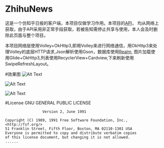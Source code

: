 # ZhihuNews
这是一个仿知乎日报的客户端，本项目仅做学习作用。本项目的[API](https://github.com/izzyleung/ZhihuDailyPurify/wiki/%E7%9F%A5%E4%B9%8E%E6%97%A5%E6%8A%A5-API-%E5%88%86%E6%9E%90)，
均从网络上获取，由于API采用非正常手段获取，若被告知需停止共享与使用，本人会及时删除此页面与整个项目。


本项目网络层使用Volley+OkHttp3,即用Volley来进行网络通信，用OkHttp3来处理Volley的底层HTTP请求,Json解析使用Gson，数据库使用[Realm](https://realm.io/cn/),
图片加载使用Glide+OkHttp3,列表使用RecyclerView+Cardview,下来刷新使用SwipeRefreshLayout。

#效果图
![Alt Text](https://github.com/Focfa/ZhihuNews/blob/master/screenshots/hotNews.jpg)

![Alt Text](https://github.com/Focfa/ZhihuNews/blob/master/screenshots/newsContent.jpg)

![Alt Text](https://github.com/Focfa/ZhihuNews/blob/master/screenshots/nav_menu.jpg)


#License
                  GNU GENERAL PUBLIC LICENSE

                     Version 2, June 1991

    Copyright (C) 1989, 1991 Free Software Foundation, Inc., <http://fsf.org/>
    51 Franklin Street, Fifth Floor, Boston, MA 02110-1301 USA
    Everyone is permitted to copy and distribute verbatim copies
    of this license document, but changing it is not allowed.
    ......
